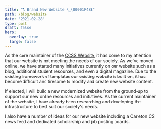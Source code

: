 ```yaml
---
title: "A Brand New Website \_\U0001F4BB"
path: /blog/website
date: '2021-02-28'
type: post
draft: false
hero:
  overlay: true
  large: false
---
```

As the core maintainer of the [CCSS Website](http://ccss.carleton.ca/), it has come to my attention that our website is not meeting the needs of our society. As we've moved online, we have started many initiatives currently on our website such as a blog, additional student resources, and even a digital magazine. Due to the existing framework of templates our existing website is built on, it has become difficult and tiresome to modify and create new website content.

If elected, I will build a new modernized website from the ground-up to support our new online resources and initiatives. As the current maintainer of the website, I have already been researching and developing the infrastructure to best suit our society's needs.

I also have a number of ideas for our new website including a Carleton CS news feed and dedicated scholarship and job posting boards.
